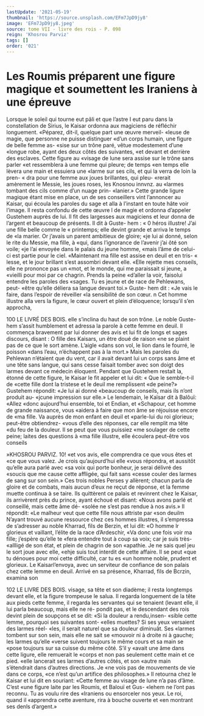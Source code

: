 ```yaml
---
lastUpdate: '2021-05-19'
thumbnail: 'https://source.unsplash.com/EFm7JpD9jy8'
image: 'EFm7JpD9jy8.jpeg'
source: tome VII - livre des rois - P. 098
reign: 'Khosrou Parviz'
tags: []
order: '021'
---
```


# Les Roumis préparent une figure magique et soumettent les Iraniens à une épreuve

Lorsque le soleil qui tourne eut pâli et que l’astre
I eut paru dans la constellation de Sirius, le Kaisar
ordonna aux magiciens de réfléchir longuement. «Péparez, dit-il, quelque part une œuvre merveil- «leuse de magie, que personne ne puisse distinguer «d’un corps humain, une figure de belle femme as- «sise sur un trône paré, vêtue modestement d’une «longue robe, ayant des deux côtés des suivantes,
«et devant et derrière des esclaves. Cette figure au «visage de lune sera assise sur le trône sans parler «et ressemblera à une femme qui pleure; de temps «en temps elle lèvera une main et essuiera une «larme sur ses cils, et qui la verra de loin la pren- « dra pour une femme aux joues brillantes, qui pleu- «rerait amèrement le Messie, les joues roses, les
Knosnou innvnz. au «larmes tombant des cils comme d’un nuage prin-
«lanier.»
Cette grande ligure magique étant mise en place,
un de ses conseillers vint l’annoncer au Kaisar, qui écoula les paroles du sage et alla à l’instant en toute hâte voir l’image. Il resta confondu de cette œuvre
l de magie et ordonna d’appeler Gustehem auprès de
lui. ll fit des largesses aux magiciens et leur donna de l’argent et beaucoup de présents. Il dit à Guste-
hem : « 0 héros illustre! J’ai une fille belle comme le
« printemps; elle devint grande et arriva le temps de «la marier. Or j’avais un parent ambitieux de gloire;
«je lui ai donné, selon le rite du Messie, ma fille, à «qui, dans l’ignorance de l’avenir j’ai ôté son voile;
«je l’ai envoyée dans le palais du jeune homme, «mais l’âme de celui-ci est partie pour le ciel. «Maintenant ma fille est assise en deuil et en tris- « lesse, et le jour brillant s’est assombri devant elle. «Elle rejette mes conseils, elle ne prononce pas un «mot, et le monde, qui me paraissait si jeune, a «vieilli pour moi par ce chagrin. Prends la peine «d’aller la voir, faisolui entendre les paroles des «sages. Tu es jeune et de race de Pehlewans, peut- «être qu’elle déliera sa langue devant toi.» Guste-
hem dit : «Je vais le faire, dans l’espoir de réveiller «la sensibilité de son cœur. n
Cet homme illustre alla vers la figure, le cœur ouvert et plein d’éloquence; lorsqu’il s’en approcha,

100 LE LIVRÉ DES BOIS.
elle s’inclina du haut de son trône. Le noble Guste-
hem s’assit humblement et adressa la parole à cette femme en deuil. Il commença bravement par lui donner des avis et lui fit de longs et sages discours, disant : O fille des Kaisars, un être doué de raison
«ne se plaint pas de ce que le sort amène. L’aigle
«dans son vol, le lion dans le fourré, le poisson «dans l’eau, n’échappent pas à la mort.» Mais les
paroles du Pehlewan n’étaient que du vent, car il
avait devant lui un corps sans âme et une tête sans langue, qui sans cesse faisait tomber avec son doigt des larmes devant ce médecin éloquent. Pendant
que Gustehem restait la, étonné de cette figure, le Kaisar le fit appeler et lui dit: « Que le semble-t-il de «cette fille dont la tristese et le deuil me remplissent «de peine?» Gustehem répondit: «Je lui ai donné «beaucoup de conseils, mais ils n’ont produit au- «jcune impression sur elle.»
Le lendemain, le Kaïsar dit à Balôuï: «Allez «donc aujourd’hui ensemble, toi et Endian, et «Schapour, cet homme de grande naissance, vous «aidera à faire que mon âme se réjouisse encore de «ma fille. Va auprès de mon enfant en deuil et «parle-lui du roi glorieux; peut-être obtiendrez- «vous d’elle des réponses, car elle remplit ma tête
«du feu de la douleur. Il se peut que vous puissiez «me soulager de cette peine; laites des questions à «ma fille illustre, elle écoulera peut-être vos conseils

»KHOSROU PARVIZ. 10! «et vos avis, elle comprendra ce que vous êtes et
«ce que vous valez. Je crois qu’aujourd’hui elle «vous répondra, et aussitôt qu’elle aura parlé avec
«sa voix qui porte bonheur, je serai délivré des «soucis que me cause cette affligée, qui fait sans «cesse couler des larmes de sang sur son sein.» Ces
trois nobles Perses y allèrent; chacun parla de gloire et de combats, mais aucun d’eux ne reçut de réponse, et la femme muette continua à se taire.
Ils quittèrent ce palais et revinrent chez le Kaisar, ils arrivèrent près du prince, ayant échoué et disant: «Nous avons parlé et conseillé, mais cette âme dé-
«solée ne s’est pas rendue à nos avis.» Il répondit:
«Le malheur veut que cette fille nous attriste par «son deuilm N’ayant trouvé aucune ressource chez
ces hommes illustres, il s’empressa de s’adresser au noble Kharrad, fils de Berzin, et lui dit: «O homme lr glorieux et vaillant, l’élite de la race d’Ardeschir,
«Va donc une fois voir ma fille; j’espère qu’elle te
«fera entendre tout à coup sa voix; car je suis très- «allligé de son état, et plein de chagrin de son «apathie. Je ne sais quel jeu le sort joue avec elle, «ehje suis tout interdit de cette affaire. Il se peut «que tu dénoues pour moi cette difficulté, car tu es
«un homme noble, prudent et glorieux.
Le Kaisarl’envoya, avec un serviteur de confiance de son palais chez cette lemme en deuil. Arrivé en sa présence, Kharrad, fils de Bcrzin, examina son

102 LE LIVRE DES BOIS.
visage, sa tête et son diadème; il resta longtemps
devant elle, et la figure trompeuse le salua. Il regarda longuement de la tête aux pieds cette femme, il regarda les servantes qui se tenaient (levant elle, il lui parla beaucoup, mais elle ne ré- pondit pas, et le descendant des rois devint plein de soupçons et se dit: «Si la douleur a rendu,insen- «sible cette lemme, pourquoi ses suivantes sont- «elles muettes? Si ses yeux versaient des larmes réel- «les, il serait naturel que sa douleur diminuât. Ses «larmes tombent sur son sein, mais elle ne sait se «mouvoir ni à droite ni à gauche; les larmes qu’elle
«verse suivent toujours le même cours et sa main se «pose toujours sur sa cuisse du même côté. S’il y
«avait une âme dans cette ligure, elle remuerait le «corps et non pas seulement cette main et ce pied. «elle lancerait ses larmes d’autres côtés, et son
«autre main s’étendrait dans d’autres directions. Je
«ne vois pas de mouvements de vie dans ce corps, «ce n’est qu’un artifice des philosophes.»
Il retourna chez le Kaisar et lui dit en souriant: «Cette femme au visage de lune n’a pas d’âme. C’est
«une figure laite par les Roumis, et Balouï et Gus- «lehem ne l’ont pas reconnu. Tu as voulu rire des «Iraniens ou ensorceler nos yeux. Le roi, quand il «apprendra cette aventure, rira à bouche ouverte et «en montrant ses denls d’argent.»
